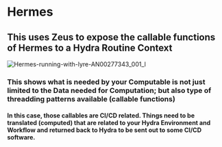 # Hermes
## This uses Zeus to expose the callable functions of Hermes to a Hydra Routine Context
![Hermes-running-with-lyre-AN00277343_001_l](https://user-images.githubusercontent.com/107733608/174984077-80a89628-8f08-486a-b94d-c94e67b8b467.jpg "Hermes invented the lyre in the Homeric Hymn to Hermes.")
### This shows what is needed by your Computable is not just limited to the Data needed for Computation; but also type of threadding patterns available (callable functions)
#### In this case, those callables are CI/CD related. Things need to be translated (computed) that are related to your Hydra Environment and Workflow and returned back to Hydra to be sent out to some CI/CD software.
